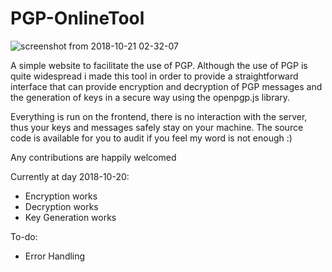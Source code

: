 # PGP-OnlineTool

![screenshot from 2018-10-21 02-32-07](https://user-images.githubusercontent.com/2481323/47261519-90f88d00-d4d9-11e8-9d3d-f569015f98d8.png)

A simple website to facilitate the use of PGP. Although the use of PGP is quite widespread
i made this tool in order to provide a straightforward interface that can provide
encryption and decryption of PGP messages and the generation of keys in a secure way using the 
openpgp.js library.

Everything is run on the frontend, there is no interaction with the server, thus your keys and messages safely
stay on your machine. The source code is available for you to audit if you feel my word is not enough :)

Any contributions are happily welcomed

Currently at day 2018-10-20: 

- Encryption works
- Decryption works
- Key Generation works

To-do:

- Error Handling 
